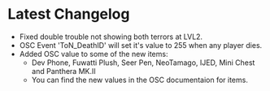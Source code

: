 ﻿# Latest Changelog

- Fixed double trouble not showing both terrors at LVL2.
- OSC Event 'ToN_DeathID' will set it's value to 255 when any player dies.
- Added OSC value to some of the new items:
	- Dev Phone, Fuwatti Plush, Seer Pen, NeoTamago, IJED, Mini Chest and Panthera MK.II
	- You can find the new values in the OSC documentaion for items.